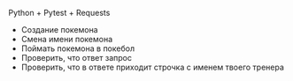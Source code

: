 Python + Pytest + Requests

- Создание покемона 
- Смена имени покемона 
- Поймать покемона в покебол
- Проверить, что ответ запрос 
- Проверить, что в ответе приходит строчка с именем твоего тренера

 
